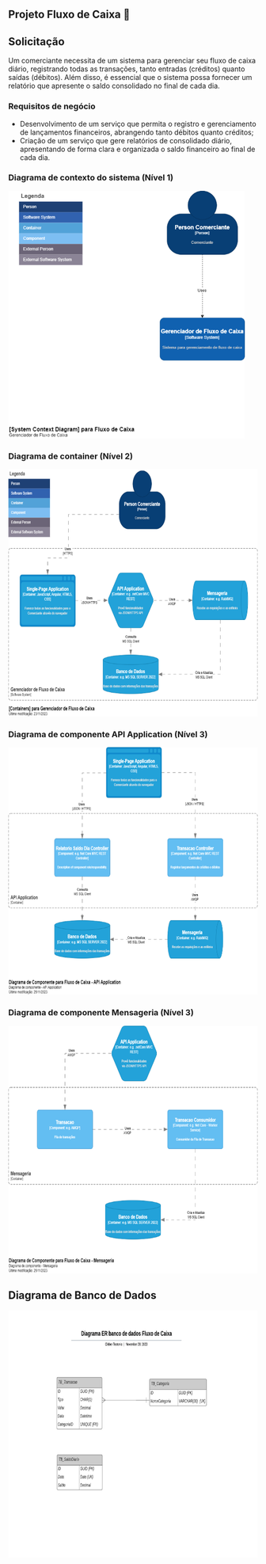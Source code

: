 ## Projeto Fluxo de Caixa 👋

## Solicitação
Um comerciante necessita de um sistema para gerenciar seu fluxo de caixa diário, registrando todas as 
transações, tanto entradas (créditos) quanto saídas (débitos). Além disso, é essencial que o sistema possa 
fornecer um relatório que apresente o saldo consolidado no final de cada dia.

### Requisitos de negócio
* Desenvolvimento de um serviço que permita o registro e gerenciamento de lançamentos financeiros, 
abrangendo tanto débitos quanto créditos;
* Criação de um serviço que gere relatórios de consolidado diário, apresentando de forma clara e 
organizada o saldo financeiro ao final de cada dia.

### Diagrama de contexto do sistema (Nível 1)
<img src="https://github.com/cleteot/repo-fluxo-caixa/blob/master/Documentacao/01.Diagrama%20de%20contexto%20do%20sistema.png" alt="Diagrama de contexto" with="400px" height="500px">

### Diagrama de container (Nível 2)
<img src="https://github.com/cleteot/repo-fluxo-caixa/blob/master/Documentacao/02.Conteiner.png" alt="Diagrama de container" with="400px" height="500px">

### Diagrama de componente API Application (Nível 3)
<img src="https://github.com/cleteot/repo-fluxo-caixa/blob/master/Documentacao/03.ComponenteAPIApplication.png" alt="Componente API Apllication" with="400px" height="500px">

### Diagrama de componente Mensageria (Nível 3)
<img src="https://github.com/cleteot/repo-fluxo-caixa/blob/master/Documentacao/04.ComponenteMensageria.png" alt="Componente Mensageria" with="400px" height="500px">

## Diagrama de Banco de Dados
<img src="https://github.com/cleteot/repo-fluxo-caixa/blob/master/Documentacao/Diagrama ER de banco de dados Fluxo de Caixa.jpeg" alt="Diagrama de Banco de Dados" with="400px" height="500px">

<!--

**Here are some ideas to get you started:**

🙋‍♀️ A short introduction - what is your organization all about?
🌈 Contribution guidelines - how can the community get involved?
👩‍💻 Useful resources - where can the community find your docs? Is there anything else the community should know?
🍿 Fun facts - what does your team eat for breakfast?
🧙 Remember, you can do mighty things with the power of [Markdown](https://docs.github.com/github/writing-on-github/getting-started-with-writing-and-formatting-on-github/basic-writing-and-formatting-syntax)
-->


